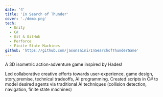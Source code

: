 ```yaml
---
date: '4'
title: 'In Search of Thunder'
cover: './demo.png'
tech:
  - Unity
  - C#
  - Git & GitHub
  - Perforce
  - Finite State Machines
github: 'https://github.com/jasonsaini/InSearchofThunderGame'
---
```


A 3D isometric action-adventure game inspired by Hades!

Led collaborative creative efforts towards
user-experience, game design, story,premise, technical tradeoffs, AI programming.
Created scripts in C# to model desired agents via traditional AI techniques
(collision detection, navigation, finite state machines)
